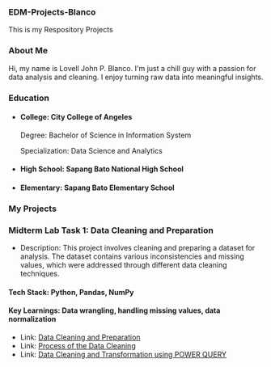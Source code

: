 ### EDM-Projects-Blanco
This is my Respository Projects

### About Me
Hi, my name is Lovell John P. Blanco. I'm just a chill guy with a passion for data analysis and cleaning. I enjoy turning raw data into meaningful insights.
### Education
- #### College: City College of Angeles
  Degree: Bachelor of Science in Information System
  
  Specialization: Data Science and Analytics
- #### High School: Sapang Bato National High School
- #### Elementary: Sapang Bato Elementary School
### My Projects
### Midterm Lab Task 1: Data Cleaning and Preparation
- Description: This project involves cleaning and preparing a dataset for analysis. The dataset contains various inconsistencies and missing values, which were addressed through different data cleaning techniques.
#### Tech Stack: Python, Pandas, NumPy
#### Key Learnings: Data wrangling, handling missing values, data normalization
- Link: [Data Cleaning and Preparation](Midterm%20Task/Task/Blanco,%20Clean%20up.xlsx)
- Link: [Process of the Data Cleaning](Midterm%20Task/File.md)
- Link: [Data Cleaning and Transformation using POWER QUERY](Midterm%20Task%202/image/Screenshot%20(5).png)

